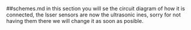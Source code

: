 ##schemes.md
 in this section you will se the circuit diagram of how it is connected, the lsser sensors are now the ultrasonic ines, sorry for not having them there we will change it as soon as posible.
